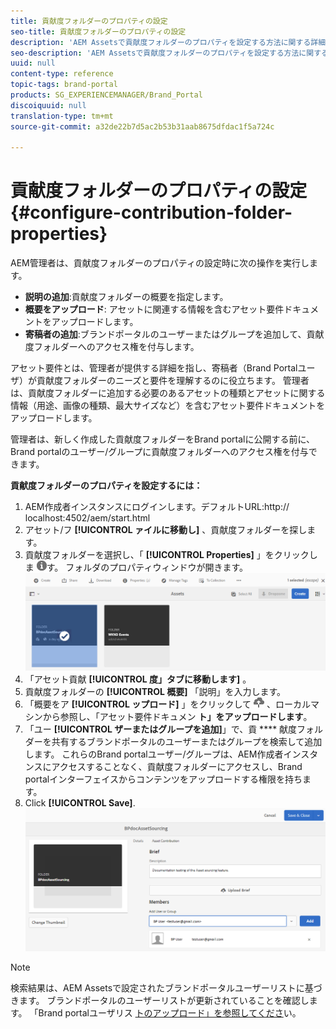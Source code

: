 ```yaml
---
title: 貢献度フォルダーのプロパティの設定
seo-title: 貢献度フォルダーのプロパティの設定
description: 'AEM Assetsで貢献度フォルダーのプロパティを設定する方法に関する詳細を把握できます。 '
seo-description: 'AEM Assetsで貢献度フォルダーのプロパティを設定する方法に関する詳細を把握できます。 '
uuid: null
content-type: reference
topic-tags: brand-portal
products: SG_EXPERIENCEMANAGER/Brand_Portal
discoiquuid: null
translation-type: tm+mt
source-git-commit: a32de22b7d5ac2b53b31aab8675dfdac1f5a724c

---
```



# 貢献度フォルダーのプロパティの設定 {#configure-contribution-folder-properties}

AEM管理者は、貢献度フォルダーのプロパティの設定時に次の操作を実行します。

* **説明の追加**:貢献度フォルダーの概要を指定します。
* **概要をアップロード**: アセットに関連する情報を含むアセット要件ドキュメントをアップロードします。
* **寄稿者の追加**:ブランドポータルのユーザーまたはグループを追加して、貢献度フォルダーへのアクセス権を付与します。

アセット要件とは、管理者が提供する詳細を指し、寄稿者（Brand Portalユーザ）が貢献度フォルダーのニーズと要件を理解するのに役立ちます。 管理者は、貢献度フォルダーに追加する必要のあるアセットの種類とアセットに関する情報（用途、画像の種類、最大サイズなど）を含むアセット要件ドキュメントをアップロードします。

管理者は、新しく作成した貢献度フォルダーをBrand portalに公開する前に、Brand portalのユーザー/グループに貢献度フォルダーへのアクセス権を付与できます。

**貢献度フォルダーのプロパティを設定するには：**
1. AEM作成者インスタンスにログインします。デフォルトURL:http:// localhost:4502/aem/start.html
1. アセット/フ **[!UICONTROL ァイルに移動し]** 、貢献度フォルダーを探します。
1. 貢献度フォルダーを選択し、「 **[!UICONTROL Properties]** 」をクリックしま ![](assets/properties.png)す。 フォルダのプロパティウィンドウが開きます。
   ![](assets/contribution-folder-property1.png)
1. 「アセット貢献 **[!UICONTROL 度」タブに移動します]** 。
1. 貢献度フォルダーの **[!UICONTROL 概要]** 「説明」を入力します。
1. 「概要をア **[!UICONTROL ップロード]** 」をクリックして ![](assets/upload.png) 、ローカルマシンから参照し、「アセット要件ドキュメン **ト」をアップロードします**。
1. 「ユー **[!UICONTROL ザーまたはグループを追加]**」で、貢 **** 献度フォルダーを共有するブランドポータルのユーザーまたはグループを検索して追加します。
これらのBrand portalユーザー/グループは、AEM作成者インスタンスにアクセスすることなく、貢献度フォルダーにアクセスし、Brand portalインターフェイスからコンテンツをアップロードする権限を持ちます。
1. Click **[!UICONTROL Save]**.
   ![](assets/contribution-folder-property2.png)

>[!NOTE]
>
>検索結果は、AEM Assetsで設定されたブランドポータルユーザーリストに基づきます。 ブランドポータルのユーザーリストが更新されていることを確認します。 「Brand portalユーザリス [トのアップロード」を参照してくださ](brand-portal-upload-user-list.md)い。